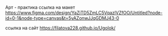 Арт - практика ссылка на макет https://www.figma.com/design/YaZiTD5ZmLC5VqazlVZfOO/Untitled?node-id=0-1&node-type=canvas&t=5yAZonwJJqGDMJ43-0

ссылка на сайт https://filatova228.github.io/Ugolok/
